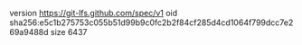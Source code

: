 version https://git-lfs.github.com/spec/v1
oid sha256:e5c1b275753c055b51d99b9c0fc2b2f84cf285d4cd1064f799dcc7e269a9488d
size 6437
